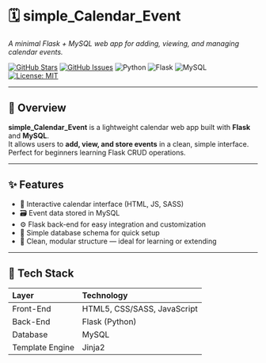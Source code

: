 # 🗓️ simple_Calendar_Event
*A minimal Flask + MySQL web app for adding, viewing, and managing calendar events.*

[![GitHub Stars](https://img.shields.io/github/stars/savjaylade84/simple_Calendar_Event?style=for-the-badge)](https://github.com/savjaylade84/simple_Calendar_Event/stargazers)
[![GitHub Issues](https://img.shields.io/github/issues/savjaylade84/simple_Calendar_Event?style=for-the-badge)](https://github.com/savjaylade84/simple_Calendar_Event/issues)
![Python](https://img.shields.io/badge/python-3.x-blue?style=for-the-badge)
![Flask](https://img.shields.io/badge/Flask-2.x-green?style=for-the-badge)
![MySQL](https://img.shields.io/badge/MySQL-8.x-orange?style=for-the-badge)
[![License: MIT](https://img.shields.io/badge/License-MIT-yellow.svg?style=for-the-badge)](LICENSE)

---

## 🚀 Overview
**simple_Calendar_Event** is a lightweight calendar web app built with **Flask** and **MySQL**.  
It allows users to **add, view, and store events** in a clean, simple interface. Perfect for beginners learning Flask CRUD operations.

---

## ✨ Features
- 📅 Interactive calendar interface (HTML, JS, SASS)
- 🗃️ Event data stored in MySQL
- ⚙️ Flask back-end for easy integration and customization
- 💾 Simple database schema for quick setup
- 🧩 Clean, modular structure — ideal for learning or extending

---

## 🧰 Tech Stack
| Layer | Technology |
|:------|:------------|
| Front-End | HTML5, CSS/SASS, JavaScript |
| Back-End | Flask (Python) |
| Database | MySQL |
| Template Engine | Jinja2











